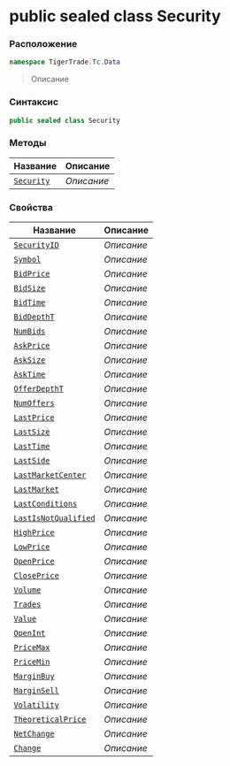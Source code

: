 
# public sealed class Security
### Расположение
```csharp
namespace TigerTrade.Tc.Data
```



> Описание

### Синтаксис
```csharp
public sealed class Security
```


### Методы
| Название | Описание |
| --- | --- |
| [`Security`](./Security.cs/Методы/Security.md) | *Описание* |

### Свойства
| Название | Описание |
| --- | --- |
| [`SecurityID`](./Security.cs/Свойства/SecurityID.md) | *Описание* |
| [`Symbol`](./Security.cs/Свойства/Symbol.md) | *Описание* |
| [`BidPrice`](./Security.cs/Свойства/BidPrice.md) | *Описание* |
| [`BidSize`](./Security.cs/Свойства/BidSize.md) | *Описание* |
| [`BidTime`](./Security.cs/Свойства/BidTime.md) | *Описание* |
| [`BidDepthT`](./Security.cs/Свойства/BidDepthT.md) | *Описание* |
| [`NumBids`](./Security.cs/Свойства/NumBids.md) | *Описание* |
| [`AskPrice`](./Security.cs/Свойства/AskPrice.md) | *Описание* |
| [`AskSize`](./Security.cs/Свойства/AskSize.md) | *Описание* |
| [`AskTime`](./Security.cs/Свойства/AskTime.md) | *Описание* |
| [`OfferDepthT`](./Security.cs/Свойства/OfferDepthT.md) | *Описание* |
| [`NumOffers`](./Security.cs/Свойства/NumOffers.md) | *Описание* |
| [`LastPrice`](./Security.cs/Свойства/LastPrice.md) | *Описание* |
| [`LastSize`](./Security.cs/Свойства/LastSize.md) | *Описание* |
| [`LastTime`](./Security.cs/Свойства/LastTime.md) | *Описание* |
| [`LastSide`](./Security.cs/Свойства/LastSide.md) | *Описание* |
| [`LastMarketCenter`](./Security.cs/Свойства/LastMarketCenter.md) | *Описание* |
| [`LastMarket`](./Security.cs/Свойства/LastMarket.md) | *Описание* |
| [`LastConditions`](./Security.cs/Свойства/LastConditions.md) | *Описание* |
| [`LastIsNotQualified`](./Security.cs/Свойства/LastIsNotQualified.md) | *Описание* |
| [`HighPrice`](./Security.cs/Свойства/HighPrice.md) | *Описание* |
| [`LowPrice`](./Security.cs/Свойства/LowPrice.md) | *Описание* |
| [`OpenPrice`](./Security.cs/Свойства/OpenPrice.md) | *Описание* |
| [`ClosePrice`](./Security.cs/Свойства/ClosePrice.md) | *Описание* |
| [`Volume`](./Security.cs/Свойства/Volume.md) | *Описание* |
| [`Trades`](./Security.cs/Свойства/Trades.md) | *Описание* |
| [`Value`](./Security.cs/Свойства/Value.md) | *Описание* |
| [`OpenInt`](./Security.cs/Свойства/OpenInt.md) | *Описание* |
| [`PriceMax`](./Security.cs/Свойства/PriceMax.md) | *Описание* |
| [`PriceMin`](./Security.cs/Свойства/PriceMin.md) | *Описание* |
| [`MarginBuy`](./Security.cs/Свойства/MarginBuy.md) | *Описание* |
| [`MarginSell`](./Security.cs/Свойства/MarginSell.md) | *Описание* |
| [`Volatility`](./Security.cs/Свойства/Volatility.md) | *Описание* |
| [`TheoreticalPrice`](./Security.cs/Свойства/TheoreticalPrice.md) | *Описание* |
| [`NetChange`](./Security.cs/Свойства/NetChange.md) | *Описание* |
| [`Change`](./Security.cs/Свойства/Change.md) | *Описание* |



